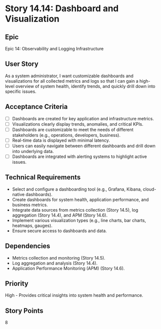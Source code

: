 # Story 14.14: Dashboard and Visualization

## Epic
Epic 14: Observability and Logging Infrastructure

## User Story
As a system administrator, I want customizable dashboards and visualizations for all collected metrics and logs so that I can gain a high-level overview of system health, identify trends, and quickly drill down into specific issues.

## Acceptance Criteria
- [ ] Dashboards are created for key application and infrastructure metrics.
- [ ] Visualizations clearly display trends, anomalies, and critical KPIs.
- [ ] Dashboards are customizable to meet the needs of different stakeholders (e.g., operations, developers, business).
- [ ] Real-time data is displayed with minimal latency.
- [ ] Users can easily navigate between different dashboards and drill down into underlying data.
- [ ] Dashboards are integrated with alerting systems to highlight active issues.

## Technical Requirements
- Select and configure a dashboarding tool (e.g., Grafana, Kibana, cloud-native dashboards).
- Create dashboards for system health, application performance, and business metrics.
- Integrate data sources from metrics collection (Story 14.5), log aggregation (Story 14.4), and APM (Story 14.6).
- Implement various visualization types (e.g., line charts, bar charts, heatmaps, gauges).
- Ensure secure access to dashboards and data.

## Dependencies
- Metrics collection and monitoring (Story 14.5).
- Log aggregation and analysis (Story 14.4).
- Application Performance Monitoring (APM) (Story 14.6).

## Priority
High - Provides critical insights into system health and performance.

## Story Points
8
